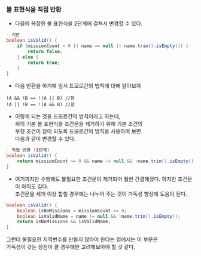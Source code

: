 ### 불 표현식을 직접 반환

- 다음의 복잡한 불 표현식을 2단계에 걸쳐서 변경할 수 있다.
```java
- 기본 
boolean isValid() {
    if (missionCount < 0 || name == null || name.trim().isEmpty()) {
        return false;
    } else {
        return true;
    }
}
```

- 다음 반환을 하기에 앞서 드모르간의 법칙에 대해 알아보자
```
!A && !B == !(A || B) //참
!A || !B == !(A && B) //참
```
- 이렇게 되는 것을 드모르간의 법칙이라고 하는데,   
위의 기본 불 표현식을 조건문을 제거하기 위해 기본 조건의  
부정 조건이 참이 되도록 드모르간의 법칙을 사용하여 보면  
다음과 같이 변경할 수 있다.

```java
- 직접 반환 (1단계)
boolean isValid() {
    return missionCount >= 0 && name != null && !name.trim().isEmpty();
}
```
- 여기까지만 수행해도 불필요한 조건문이 제거되어 훨씬 간결해졌다.
하지만 조건문이 아직도 길다.  
조건문을 세개 이상 합칠 경우에는 나누어 주는 것이 가독성 향상에 도움이 된다.

```java
boolean isValid() {
    boolean isNoMissions = missionCount >= 0;
    boolean isValidName = name != null && !name.trim().isEmpty();
    return isNoMissions && isValidName;
}
```
그런데 불필요한 지역변수를 만들지 않아야 한다는 점에서는 이 부분은  
가독성이 갖는 장점이 클 경우에만 고려해보아야 할 것 같다.
